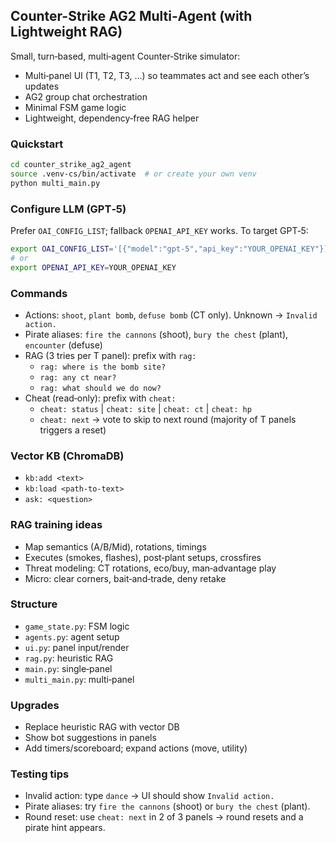 ## Counter-Strike AG2 Multi‑Agent (with Lightweight RAG)

Small, turn‑based, multi‑agent Counter‑Strike simulator:
- Multi‑panel UI (T1, T2, T3, …) so teammates act and see each other’s updates
- AG2 group chat orchestration
- Minimal FSM game logic
- Lightweight, dependency‑free RAG helper

### Quickstart
```bash
cd counter_strike_ag2_agent
source .venv-cs/bin/activate  # or create your own venv
python multi_main.py
```

### Configure LLM (GPT‑5)
Prefer `OAI_CONFIG_LIST`; fallback `OPENAI_API_KEY` works. To target GPT‑5:
```bash
export OAI_CONFIG_LIST='[{"model":"gpt-5","api_key":"YOUR_OPENAI_KEY"}]'
# or
export OPENAI_API_KEY=YOUR_OPENAI_KEY
```

### Commands
- Actions: `shoot`, `plant bomb`, `defuse bomb` (CT only). Unknown → `Invalid action.`
- Pirate aliases: `fire the cannons` (shoot), `bury the chest` (plant), `encounter` (defuse)
- RAG (3 tries per T panel): prefix with `rag:`
  - `rag: where is the bomb site?`
  - `rag: any ct near?`
  - `rag: what should we do now?`
- Cheat (read‑only): prefix with `cheat:`
  - `cheat: status` | `cheat: site` | `cheat: ct` | `cheat: hp`
  - `cheat: next` → vote to skip to next round (majority of T panels triggers a reset)
  
### Vector KB (ChromaDB)
- `kb:add <text>`
- `kb:load <path-to-text>`
- `ask: <question>`

### RAG training ideas
- Map semantics (A/B/Mid), rotations, timings
- Executes (smokes, flashes), post‑plant setups, crossfires
- Threat modeling: CT rotations, eco/buy, man‑advantage play
- Micro: clear corners, bait‑and‑trade, deny retake

### Structure
- `game_state.py`: FSM logic
- `agents.py`: agent setup
- `ui.py`: panel input/render
- `rag.py`: heuristic RAG
- `main.py`: single‑panel
- `multi_main.py`: multi‑panel

### Upgrades
- Replace heuristic RAG with vector DB
- Show bot suggestions in panels
- Add timers/scoreboard; expand actions (move, utility)
  
### Testing tips
- Invalid action: type `dance` → UI should show `Invalid action.`
- Pirate aliases: try `fire the cannons` (shoot) or `bury the chest` (plant).
- Round reset: use `cheat: next` in 2 of 3 panels → round resets and a pirate hint appears.
